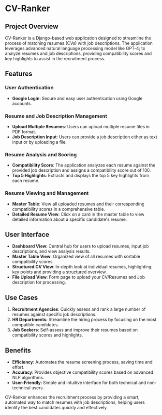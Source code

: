 # CV-Ranker

## Project Overview

CV-Ranker is a Django-based web application designed to streamline the process of matching resumes (CVs) with job descriptions. The application leverages advanced natural language processing model like GPT-4; to analyze resumes and job descriptions, providing compatibility scores and key highlights to assist in the recruitment process.

## Features

### User Authentication

- **Google Login**: Secure and easy user authentication using Google accounts.

### Resume and Job Description Management

- **Upload Multiple Resumes**: Users can upload multiple resume files in PDF format.
- **Job Description Input**: Users can provide a job description either as text input or by uploading a file.

### Resume Analysis and Scoring

- **Compatibility Score**: The application analyzes each resume against the provided job description and assigns a compatibility score out of 100.
- **Top 5 Highlights**: Extracts and displays the top 5 key highlights from each resume.

### Resume Viewing and Management

- **Master Table**: View all uploaded resumes and their corresponding compatibility scores in a comprehensive table.
- **Detailed Resume View**: Click on a card in the master table to view detailed information about a specific candidate's resume.

## User Interface

- **Dashboard View**: Central hub for users to upload resumes, input job descriptions, and view analysis results.
- **Master Table View**: Organized view of all resumes with sortable compatibility scores.
- **Structured CV View**: In-depth look at individual resumes, highlighting key points and providing a structured overview.
- **File Upload View**: Form page to upload your CV/Resumes and Job description for processing.

## Use Cases

1. **Recruitment Agencies**: Quickly assess and rank a large number of resumes against specific job descriptions.
2. **HR Departments**: Streamline the hiring process by focusing on the most compatible candidates.
3. **Job Seekers**: Self-assess and improve their resumes based on compatibility scores and highlights.

## Benefits

- **Efficiency**: Automates the resume screening process, saving time and effort.
- **Accuracy**: Provides objective compatibility scores based on advanced NLP algorithms.
- **User-Friendly**: Simple and intuitive interface for both technical and non-technical users.

CV-Ranker enhances the recruitment process by providing a smart, automated way to match resumes with job descriptions, helping users identify the best candidates quickly and effectively.
